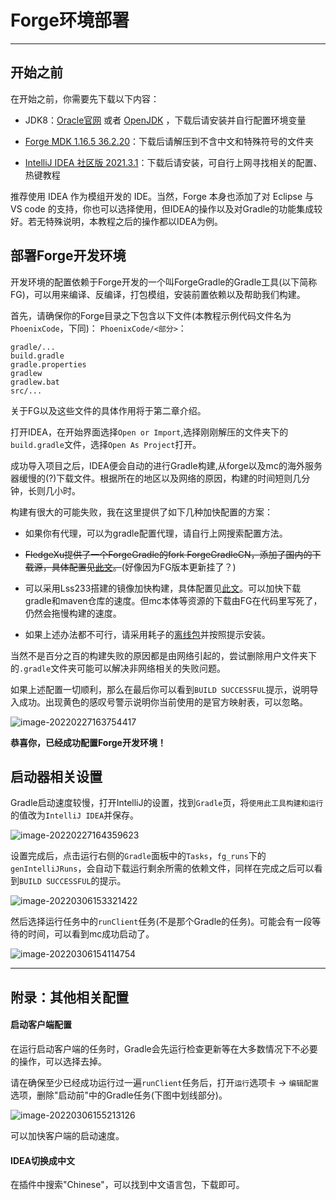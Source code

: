 # **Forge环境部署**
------

## **开始之前**

在开始之前，你需要先下载以下内容：

- JDK8：[Oracle官网](https://www.oracle.com/java/technologies/javase/javase8u211-later-archive-downloads.html) 或者 [OpenJDK](https://adoptopenjdk.net/?variant=openjdk8&jvmVariant=hotspot) ，下载后请安装并自行配置环境变量

- [Forge MDK 1.16.5 36.2.20](https://files.minecraftforge.net/net/minecraftforge/forge/index_1.16.5.html)：下载后请解压到不含中文和特殊符号的文件夹

- [IntelliJ IDEA 社区版 2021.3.1](https://www.jetbrains.com/idea/download/#section=windows)：下载后请安装，可自行上网寻找相关的配置、热键教程

推荐使用 IDEA 作为模组开发的 IDE。当然，Forge 本身也添加了对 Eclipse 与 VS code 的支持，你也可以选择使用，但IDEA的操作以及对Gradle的功能集成较好。若无特殊说明，本教程之后的操作都以IDEA为例。

## **部署Forge开发环境**

开发环境的配置依赖于Forge开发的一个叫ForgeGradle的Gradle工具(以下简称FG)，可以用来编译、反编译，打包模组，安装前置依赖以及帮助我们构建。

首先，请确保你的Forge目录之下包含以下文件(本教程示例代码文件名为`PhoenixCode`，下同)：
`PhoenixCode/<部分>`：

```
gradle/...
build.gradle
gradle.properties
gradlew
gradlew.bat
src/...
```
关于FG以及这些文件的具体作用将于第二章介绍。

打开IDEA，在开始界面选择`Open or Import`,选择刚刚解压的文件夹下的`build.gradle`文件，选择`Open As Project`打开。

成功导入项目之后，IDEA便会自动的进行Gradle构建,从forge以及mc的海外服务器缓慢的(?)下载文件。根据所在的地区以及网络的原因，构建的时间短则几分钟，长则几小时。

构建有很大的可能失败，我在这里提供了如下几种加快配置的方案：

- 如果你有代理，可以为gradle配置代理，请自行上网搜索配置方法。

- ~~FledgeXu提供了一个ForgeGradle的fork ForgeGradleCN，添加了国内的下载源，具体配置见[此文](https://www.mcbbs.net/thread-1076799-1-1.html)。~~(好像因为FG版本更新挂了？)

- 可以采用Lss233搭建的镜像加快构建，具体配置见[此文](https://www.mcbbs.net/thread-800729-1-1.html)。可以加快下载gradle和maven仓库的速度。但mc本体等资源的下载由FG在代码里写死了，仍然会拖慢构建的速度。


- 如果上述办法都不可行，请采用耗子的[离线包](https://www.mcbbs.net/thread-896542-1-1.html)并按照提示安装。


当然不是百分之百的构建失败的原因都是由网络引起的，尝试删除用户文件夹下的`.gradle`文件夹可能可以解决非网络相关的失败问题。

如果上述配置一切顺利，那么在最后你可以看到`BUILD SUCCESSFUL`提示，说明导入成功。出现黄色的感叹号警示说明你当前使用的是官方映射表，可以忽略。

![image-20220227163754417](https://s2.loli.net/2022/02/27/ru6lA4vxf1dVcUN.png)

**恭喜你，已经成功配置Forge开发环境！**

## **启动器相关设置**

Gradle启动速度较慢，打开IntelliJ的设置，找到`Gradle`页，将`使用此工具构建和运行`的值改为`IntelliJ IDEA`并保存。

![image-20220227164359623](https://s2.loli.net/2022/02/27/DnXug3sbPl2A9Ni.png)

设置完成后，点击运行右侧的`Gradle`面板中的`Tasks`，`fg_runs`下的`genIntelliJRuns`，会自动下载运行剩余所需的依赖文件，同样在完成之后可以看到`BUILD SUCCESSFUL`的提示。

![image-20220306153321422](https://s2.loli.net/2022/03/06/TlC3fcia91LVZSQ.png)

然后选择运行任务中的`runClient`任务(不是那个Gradle的任务)。可能会有一段等待的时间，可以看到mc成功启动了。

![image-20220306154114754](https://s2.loli.net/2022/03/06/DjMkaREiYIBC6nF.png)

-----

## **附录：其他相关配置**

#### 启动客户端配置

在运行启动客户端的任务时，Gradle会先运行检查更新等在大多数情况下不必要的操作，可以选择去掉。

请在确保至少已经成功运行过一遍`runClient`任务后，打开`运行`选项卡 -> `编辑配置`选项，删除"启动前"中的Gradle任务(下图中划线部分)。

![image-20220306155213126](https://s2.loli.net/2022/03/06/XqHWSfzoDZGIgUO.png)

可以加快客户端的启动速度。

#### IDEA切换成中文

在插件中搜索"Chinese"，可以找到中文语言包，下载即可。
